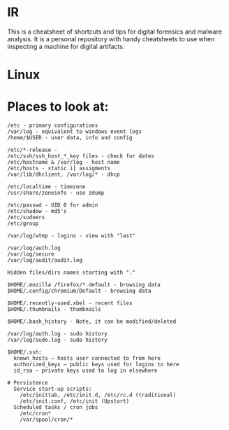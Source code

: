 # IR 

This is a cheatsheet of shortcuts and tips for digital forensics and malware analysis.
It is a personal repository with handy cheatsheets to use when inspecting a machine for digital artifacts.

# Linux
  
  # Places to look at:
    /etc - primary configurations
    /var/log - equivalent to windows event logs
    /home/$USER - user data, info and config
    
    /etc/*-release - 
    /etc/ssh/ssh_host_*_key files - check for dates
    /etc/hostname & /var/log - host name
    /etc/hosts - static i[ assigments 
    /var/lib/dhclient, /var/log/* - dhcp

    /etc/localtime - timezone
    /usr/share/zoneinfo - use zdump
    
    /etc/passwd - UID 0 for admin
    /etc/shadow - md5's 
    /etc/sudoers
    /etc/group
    
    /var/log/wtmp - logins - view with "last"
    
    /var/log/auth.log 
    /var/log/secure
    /var/log/audit/audit.log
    
    Hidden files/dirs names starting with "."
    
    $HOME/.mozilla /firefox/*.default - browsing data
    $HOME/.config/chromium/Default - browsing data
    
    $HOME/.recently-used.xbel - recent files
    $HOME/.thumbnails - thumbnails
    
    $HOME/.bash_history - Note, it can be modified/deleted
    
    /var/log/auth.log - sudo history
    /var/log/sudo.log - sudo history

    $HOME/.ssh:
      known_hosts – hosts user connected to from here
      authorized_keys – public keys used for logins to here
      id_rsa – private keys used to log in elsewhere
      
    # Persistence
      Service start-up scripts:
        /etc/inittab, /etc/init.d, /etc/rc.d (traditional)
        /etc/init.conf, /etc/init (Upstart)
      Scheduled tasks / cron jobs
        /etc/cron*
        /var/spool/cron/*
